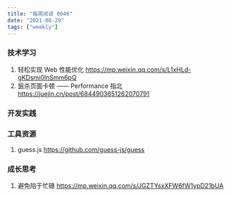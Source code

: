 ```yaml
---
title: "每周阅读 0046"
date: "2021-08-29"
tags: ["weekly"]
---
```


### 技术学习
1. 轻松实现 Web 性能优化 https://mp.weixin.qq.com/s/L1xHLd-gKDsmi0lnSmm6pQ
2. 狙杀页面卡顿 —— Performance 指北 https://juejin.cn/post/6844903651262070791

### 开发实践

### 工具资源
1. guess.js https://github.com/guess-js/guess

### 成长思考
1. 避免陷于忙碌 https://mp.weixin.qq.com/s/JGZTYsxXFW6fW1ypD21bUA
